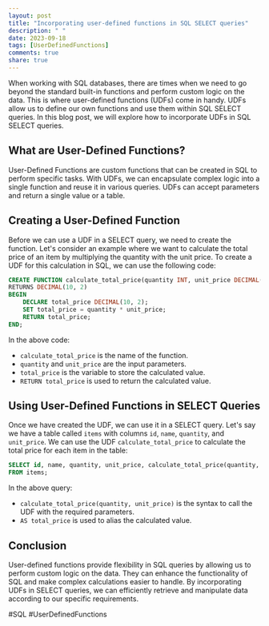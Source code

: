 ```yaml
---
layout: post
title: "Incorporating user-defined functions in SQL SELECT queries"
description: " "
date: 2023-09-18
tags: [UserDefinedFunctions]
comments: true
share: true
---
```


When working with SQL databases, there are times when we need to go beyond the standard built-in functions and perform custom logic on the data. This is where user-defined functions (UDFs) come in handy. UDFs allow us to define our own functions and use them within SQL SELECT queries. In this blog post, we will explore how to incorporate UDFs in SQL SELECT queries.

## What are User-Defined Functions?

User-Defined Functions are custom functions that can be created in SQL to perform specific tasks. With UDFs, we can encapsulate complex logic into a single function and reuse it in various queries. UDFs can accept parameters and return a single value or a table.

## Creating a User-Defined Function

Before we can use a UDF in a SELECT query, we need to create the function. Let's consider an example where we want to calculate the total price of an item by multiplying the quantity with the unit price. To create a UDF for this calculation in SQL, we can use the following code:

```sql
CREATE FUNCTION calculate_total_price(quantity INT, unit_price DECIMAL(10, 2))
RETURNS DECIMAL(10, 2)
BEGIN
    DECLARE total_price DECIMAL(10, 2);
    SET total_price = quantity * unit_price;
    RETURN total_price;
END;
```

In the above code:

- `calculate_total_price` is the name of the function.
- `quantity` and `unit_price` are the input parameters.
- `total_price` is the variable to store the calculated value.
- `RETURN total_price` is used to return the calculated value.

## Using User-Defined Functions in SELECT Queries

Once we have created the UDF, we can use it in a SELECT query. Let's say we have a table called `items` with columns `id`, `name`, `quantity`, and `unit_price`. We can use the UDF `calculate_total_price` to calculate the total price for each item in the table:

```sql
SELECT id, name, quantity, unit_price, calculate_total_price(quantity, unit_price) AS total_price
FROM items;
```

In the above query:

- `calculate_total_price(quantity, unit_price)` is the syntax to call the UDF with the required parameters.
- `AS total_price` is used to alias the calculated value.

## Conclusion

User-defined functions provide flexibility in SQL queries by allowing us to perform custom logic on the data. They can enhance the functionality of SQL and make complex calculations easier to handle. By incorporating UDFs in SELECT queries, we can efficiently retrieve and manipulate data according to our specific requirements.

#SQL #UserDefinedFunctions